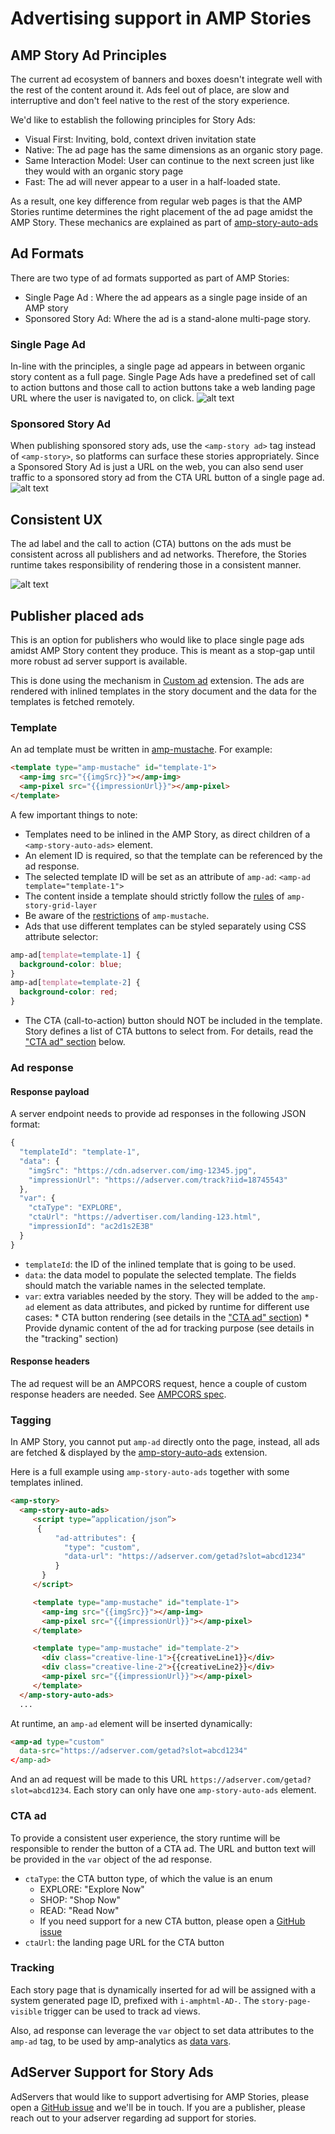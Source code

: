 # Advertising support in AMP Stories 

## AMP Story Ad Principles

The current ad ecosystem of banners and boxes doesn't integrate well with the rest of the content around it. Ads feel out of place, are slow and interruptive and don't feel native to the rest of the story experience.

We'd like to establish the following principles for Story Ads:

* Visual First:  Inviting, bold, context driven invitation state
* Native: The ad page has the same dimensions as an organic story page. 
* Same Interaction Model: User can continue to the next screen just like they would with an organic story page
* Fast: The ad will never appear to a user in a half-loaded state. 

As a result, one key difference from regular web pages is that the AMP Stories runtime determines the right placement of the ad page amidst the AMP Story. These mechanics are explained as part of [amp-story-auto-ads](./amp-story-auto-ads.md)


## Ad Formats
There are two type of ad formats supported as part of AMP Stories:

* Single Page Ad : Where the ad appears as a single page inside of an AMP story 
* Sponsored Story Ad: Where the ad is a stand-alone multi-page story.

### Single Page Ad 


In-line with the principles, a single page ad appears in between organic story content as a full page. 
Single Page Ads have a predefined set of call to action buttons and those call to action buttons take a web landing page URL where the user is navigated to, on click. 
![alt text](https://github.com/ampproject/amphtml/raw/master/extensions/amp-story/img/story-page-ad.png "Story Page Ad")


### Sponsored Story Ad 
When publishing sponsored story ads, use the `<amp-story ad>` tag instead of `<amp-story>`, so platforms can surface these stories appropriately. Since a Sponsored Story Ad is just a URL on the web, you can also send user traffic to a sponsored story ad from the CTA URL button of a single page ad. 
![alt text](https://github.com/ampproject/amphtml/raw/master/extensions/amp-story/img/sponsored-story-ad.png "Sponsored Story Ad")

## Consistent UX

The ad label and the call to action (CTA) buttons on the ads must be consistent across all publishers and ad networks. Therefore, the Stories runtime takes responsibility of rendering those in a consistent manner. 

![alt text](https://github.com/ampproject/amphtml/raw/master/extensions/amp-story/img/consistent-ux.png "Consistent Ad UX")


## Publisher placed ads 
This is an option for publishers who would like to place single page ads amidst AMP Story content they produce. This is meant as a stop-gap until more robust ad server support is available. 

This is done using the mechanism in [Custom ad](../../ads/custom.md) extension. The ads are rendered with inlined templates in the story document
and the data for the templates is fetched remotely.

### Template
An ad template must be written in [amp-mustache](../amp-mustache/amp-mustache.md).
For example:

```html
<template type="amp-mustache" id="template-1">
  <amp-img src="{{imgSrc}}"></amp-img>
  <amp-pixel src="{{impressionUrl}}"></amp-pixel>
</template>
```

A few important things to note: 

* Templates need to be inlined in the AMP Story, as direct children of a `<amp-story-auto-ads>` element.
* An element ID is required, so that the template can be referenced by the ad response.
* The selected template ID will be set as an attribute of `amp-ad`: `<amp-ad template="template-1">`
* The content inside a template should strictly follow the [rules](https://github.com/ampproject/amphtml/blob/master/extensions/amp-story/validator-amp-story.protoascii) of `amp-story-grid-layer`
* Be aware of the [restrictions](../amp-mustache/amp-mustache.md#restrictions) of `amp-mustache`.
* Ads that use different templates can be styled separately using CSS attribute selector:
```css
amp-ad[template=template-1] {
  background-color: blue;
}
amp-ad[template=template-2] {
  background-color: red;
}
```
- The CTA (call-to-action) button should NOT
be included in the template. Story defines a list of CTA buttons to select from.
For details, read the ["CTA ad" section](#cta-ad) below. 

### Ad response

#### Response payload
A server endpoint needs to provide ad responses in the following JSON format:

```js
{
  "templateId": "template-1",
  "data": {
    "imgSrc": "https://cdn.adserver.com/img-12345.jpg",
    "impressionUrl": "https://adserver.com/track?iid=18745543"
  },
  "var": {
    "ctaType": "EXPLORE",
    "ctaUrl": "https://advertiser.com/landing-123.html",
    "impressionId": "ac2d1s2E3B"
  }
}
```

* `templateId`: the ID of the inlined template that is going to be used.
* `data`: the data model to populate the selected template. The fields should match the variable names in the selected template.
* `var`: extra variables needed by the story. They will be added to the `amp-ad` element as data attributes, and picked by runtime for different use cases:
       * CTA button rendering (see details in the ["CTA ad" section](#cta-ad))
       * Provide dynamic content of the ad for tracking purpose (see details in the "tracking" section)

#### Response headers
The ad request will be an AMPCORS request, hence a couple of custom response headers are needed.
See [AMPCORS spec](../../spec/amp-cors-requests.md).

### Tagging

In AMP Story, you cannot put `amp-ad` directly onto the page, instead, all ads
are fetched & displayed by the [amp-story-auto-ads](./amp-story-auto-ads.md)
extension.

Here is a full example using `amp-story-auto-ads` together with some templates inlined.

```html
<amp-story>
  <amp-story-auto-ads>
     <script type=”application/json”>
      {
          "ad-attributes": {
            "type": "custom",
            "data-url": "https://adserver.com/getad?slot=abcd1234"
          }
       }
     </script>

     <template type="amp-mustache" id="template-1">
       <amp-img src="{{imgSrc}}"></amp-img>
       <amp-pixel src="{{impressionUrl}}"></amp-pixel>
     </template>

     <template type="amp-mustache" id="template-2">
       <div class="creative-line-1">{{creativeLine1}}</div>
       <div class="creative-line-2">{{creativeLine2}}</div>
       <amp-pixel src="{{impressionUrl}}"></amp-pixel>
     </template>
  </amp-story-auto-ads>
  ...
```

At runtime, an `amp-ad` element will be inserted dynamically:

```html
<amp-ad type="custom"
  data-src="https://adserver.com/getad?slot=abcd1234"
</amp-ad>
```

And an ad request will be made to this URL `https://adserver.com/getad?slot=abcd1234`.
Each story can only have one `amp-story-auto-ads` element.

### CTA ad
To provide a consistent user experience, the story runtime will be responsible to render 
the button of a CTA ad. The URL and button text will be provided in the `var` 
object of the ad response.

*  `ctaType`: the CTA button type, of which the value is an enum 
   * EXPLORE: "Explore Now"
   * SHOP: "Shop Now"
   * READ: "Read Now"
   * If you need support for a new CTA button, please open a [GitHub issue](https://github.com/ampproject/amphtml/issues/new)
* `ctaUrl`: the landing page URL for the CTA button

### Tracking
Each story page that is dynamically inserted for ad will be assigned with a system generated page ID, prefixed with `i-amphtml-AD-`. The `story-page-visible` trigger 
can be used to track ad views.

Also, ad response can leverage the `var` object to set data attributes to the `amp-ad` tag, to be used by amp-analytics as [data vars](../amp-analytics/analytics-vars.md#variables-as-data-attribute).


## AdServer Support for Story Ads 
AdServers that would like to support advertising for AMP Stories, please open a [GitHub issue](https://github.com/ampproject/amphtml/issues/new) and we'll be in touch. 
If you are a publisher, please reach out to your adserver regarding ad support for stories. 

